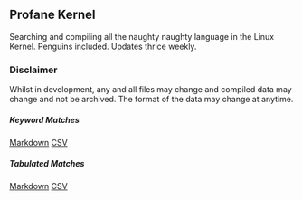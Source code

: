 ## Profane Kernel

Searching and compiling all the naughty naughty language in the Linux Kernel. Penguins included. Updates thrice weekly.

### Disclaimer
Whilst in development, any and all files may change and compiled data may change and not be archived. The format of the data may change at anytime.

##### Keyword Matches
[Markdown](https://github.com/tbwcjw/profanekernel/blob/main/results/COUNT.md)
[CSV](https://github.com/tbwcjw/profanekernel/blob/main/count.csv)

##### Tabulated Matches
[Markdown](https://github.com/tbwcjw/profanekernel/blob/main/results/PROFANITY.md)
[CSV](https://github.com/tbwcjw/profanekernel/blob/main/matches.csv)